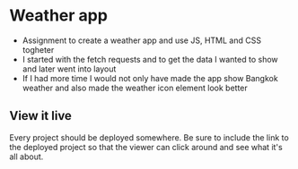 # Weather app



- Assignment to create a weather app and use JS, HTML and CSS togheter
- I started with the fetch requests and to get the data I wanted to show and later went into layout
- If I had more time I would not only have made the app show Bangkok weather and also made the weather icon element look better

## View it live
Every project should be deployed somewhere. Be sure to include the link to the deployed project so that the viewer can click around and see what it's all about.
